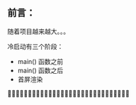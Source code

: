 # 

## 前言：

随着项目越来越大。。。



冷启动有三个阶段：

- main() 函数之前
- main() 函数之后
- 首屏渲染

􏱽􏱾􏰎􏰪􏱿􏲀􏲁􏲂􏲃􏲄􏱽􏱾􏰎􏰪􏱿􏲀􏲁􏲂􏲃􏲄􏱽􏱾􏰎􏰪􏱿􏲀􏲁􏲂􏲃􏲄

